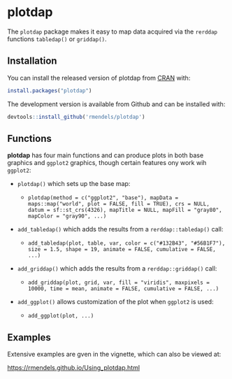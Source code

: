 
<!-- README.md is generated from README.Rmd. Please edit that file -->

# plotdap

The `plotdap` package makes it easy to map data acquired via the
`rerddap` functions `tabledap()` or `griddap()`.

## Installation

You can install the released version of plotdap from
[CRAN](https://CRAN.R-project.org) with:

``` r
install.packages("plotdap")
```

The development version is available from Github and can be installed
with:

``` r
devtools::install_github('rmendels/plotdap')
```

## Functions

**plotdap** has four main functions and can produce plots in both base
graphics and `ggplot2` graphics, though certain features ony work wih
`ggplot2`:

  - `plotdap()` which sets up the base map:
    
      - `plotdap(method = c("ggplot2", "base"), mapData =
        maps::map("world", plot = FALSE, fill = TRUE), crs = NULL, datum
        = sf::st_crs(4326), mapTitle = NULL, mapFill = "gray80",
        mapColor = "gray90", ...)`

  - `add_tabledap()` which adds the results from a `rerddap::tabledap()`
    call:
    
      - `add_tabledap(plot, table, var, color = c("#132B43", "#56B1F7"),
        size = 1.5, shape = 19, animate = FALSE, cumulative = FALSE,
        ...)`

  - `add_griddap()` which adds the results from a `rerddap::griddap()`
    call:
    
      - `add_griddap(plot, grid, var, fill = "viridis", maxpixels
        = 10000, time = mean, animate = FALSE, cumulative = FALSE, ...)`

  - `add_ggplot()` allows customization of the plot when `ggplot2` is
    used:
    
      - `add_ggplot(plot, ...)`

## Examples

Extensive examples are gven in the vignette, which can also be viewed
at:

<https://rmendels.github.io/Using_plotdap.html>
